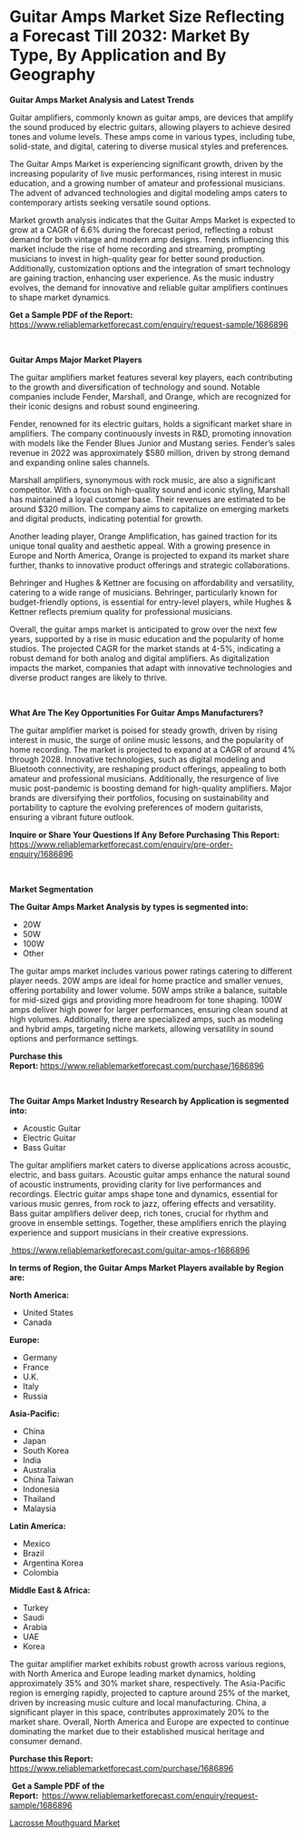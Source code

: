 <p><h1>Guitar Amps Market Size Reflecting a Forecast Till 2032: Market By Type, By Application and By Geography</h1></p><p><strong>Guitar Amps Market Analysis and Latest Trends</strong></p>
<p><p>Guitar amplifiers, commonly known as guitar amps, are devices that amplify the sound produced by electric guitars, allowing players to achieve desired tones and volume levels. These amps come in various types, including tube, solid-state, and digital, catering to diverse musical styles and preferences. </p><p>The Guitar Amps Market is experiencing significant growth, driven by the increasing popularity of live music performances, rising interest in music education, and a growing number of amateur and professional musicians. The advent of advanced technologies and digital modeling amps caters to contemporary artists seeking versatile sound options. </p><p>Market growth analysis indicates that the Guitar Amps Market is expected to grow at a CAGR of 6.6% during the forecast period, reflecting a robust demand for both vintage and modern amp designs. Trends influencing this market include the rise of home recording and streaming, prompting musicians to invest in high-quality gear for better sound production. Additionally, customization options and the integration of smart technology are gaining traction, enhancing user experience. As the music industry evolves, the demand for innovative and reliable guitar amplifiers continues to shape market dynamics.</p></p>
<p><strong>Get a Sample PDF of the Report:&nbsp;</strong> <a href="https://www.reliablemarketforecast.com/enquiry/request-sample/1686896?utm_campaign=3049&utm_medium=2&utm_source=Github&utm_content=ia&utm_term=04042025&utm_id=guitar-amps">https://www.reliablemarketforecast.com/enquiry/request-sample/1686896</a></p>
<p>&nbsp;</p>
<p><strong>Guitar Amps Major Market Players</strong></p>
<p><p>The guitar amplifiers market features several key players, each contributing to the growth and diversification of technology and sound. Notable companies include Fender, Marshall, and Orange, which are recognized for their iconic designs and robust sound engineering.</p><p>Fender, renowned for its electric guitars, holds a significant market share in amplifiers. The company continuously invests in R&D, promoting innovation with models like the Fender Blues Junior and Mustang series. Fender’s sales revenue in 2022 was approximately $580 million, driven by strong demand and expanding online sales channels.</p><p>Marshall amplifiers, synonymous with rock music, are also a significant competitor. With a focus on high-quality sound and iconic styling, Marshall has maintained a loyal customer base. Their revenues are estimated to be around $320 million. The company aims to capitalize on emerging markets and digital products, indicating potential for growth.</p><p>Another leading player, Orange Amplification, has gained traction for its unique tonal quality and aesthetic appeal. With a growing presence in Europe and North America, Orange is projected to expand its market share further, thanks to innovative product offerings and strategic collaborations.</p><p>Behringer and Hughes & Kettner are focusing on affordability and versatility, catering to a wide range of musicians. Behringer, particularly known for budget-friendly options, is essential for entry-level players, while Hughes & Kettner reflects premium quality for professional musicians.</p><p>Overall, the guitar amps market is anticipated to grow over the next few years, supported by a rise in music education and the popularity of home studios. The projected CAGR for the market stands at 4-5%, indicating a robust demand for both analog and digital amplifiers. As digitalization impacts the market, companies that adapt with innovative technologies and diverse product ranges are likely to thrive.</p></p>
<p>&nbsp;</p>
<p><strong>What Are The Key Opportunities For Guitar Amps Manufacturers?</strong></p>
<p><p>The guitar amplifier market is poised for steady growth, driven by rising interest in music, the surge of online music lessons, and the popularity of home recording. The market is projected to expand at a CAGR of around 4% through 2028. Innovative technologies, such as digital modeling and Bluetooth connectivity, are reshaping product offerings, appealing to both amateur and professional musicians. Additionally, the resurgence of live music post-pandemic is boosting demand for high-quality amplifiers. Major brands are diversifying their portfolios, focusing on sustainability and portability to capture the evolving preferences of modern guitarists, ensuring a vibrant future outlook.</p></p>
<p><strong>Inquire or Share Your Questions If Any Before Purchasing This Report:</strong> <a href="https://www.reliablemarketforecast.com/enquiry/pre-order-enquiry/1686896?utm_campaign=3049&utm_medium=2&utm_source=Github&utm_content=ia&utm_term=04042025&utm_id=guitar-amps">https://www.reliablemarketforecast.com/enquiry/pre-order-enquiry/1686896</a></p>
<p>&nbsp;</p>
<p><strong>Market Segmentation</strong></p>
<p><strong>The Guitar Amps Market Analysis by types is segmented into:</strong></p>
<p><ul><li>20W</li><li>50W</li><li>100W</li><li>Other</li></ul></p>
<p><p>The guitar amps market includes various power ratings catering to different player needs. 20W amps are ideal for home practice and smaller venues, offering portability and lower volume. 50W amps strike a balance, suitable for mid-sized gigs and providing more headroom for tone shaping. 100W amps deliver high power for larger performances, ensuring clean sound at high volumes. Additionally, there are specialized amps, such as modeling and hybrid amps, targeting niche markets, allowing versatility in sound options and performance settings.</p></p>
<p><strong>Purchase this Report:&nbsp;</strong><a href="https://www.reliablemarketforecast.com/purchase/1686896?utm_campaign=3049&utm_medium=2&utm_source=Github&utm_content=ia&utm_term=04042025&utm_id=guitar-amps">https://www.reliablemarketforecast.com/purchase/1686896</a></p>
<p>&nbsp;</p>
<p><strong>The Guitar Amps Market Industry Research by Application is segmented into:</strong></p>
<p><ul><li>Acoustic Guitar</li><li>Electric Guitar</li><li>Bass Guitar</li></ul></p>
<p><p>The guitar amplifiers market caters to diverse applications across acoustic, electric, and bass guitars. Acoustic guitar amps enhance the natural sound of acoustic instruments, providing clarity for live performances and recordings. Electric guitar amps shape tone and dynamics, essential for various music genres, from rock to jazz, offering effects and versatility. Bass guitar amplifiers deliver deep, rich tones, crucial for rhythm and groove in ensemble settings. Together, these amplifiers enrich the playing experience and support musicians in their creative expressions.</p></p>
<p><a href="https://www.reliablemarketforecast.com/guitar-amps-r1686896?utm_campaign=3049&utm_medium=2&utm_source=Github&utm_content=ia&utm_term=04042025&utm_id=guitar-amps">&nbsp;https://www.reliablemarketforecast.com/guitar-amps-r1686896</a></p>
<p><strong>In terms of Region, the Guitar Amps Market Players available by Region are:</strong></p>
<p>
    <p> <strong> North America: </strong>
        <ul>
            <li>United States</li>
            <li>Canada</li>
        </ul>
        </p> 
    <p> <strong> Europe: </strong>
        <ul>
            <li>Germany</li>
            <li>France</li>
            <li>U.K.</li>
            <li>Italy</li>
            <li>Russia</li>
        </ul>
        </p> 
    <p> <strong> Asia-Pacific: </strong>
        <ul>
            <li>China</li>
            <li>Japan</li>
            <li>South Korea</li>
            <li>India</li>
            <li>Australia</li>
            <li>China Taiwan</li>
            <li>Indonesia</li>
            <li>Thailand</li>
            <li>Malaysia</li>
        </ul>
        </p> 
    <p> <strong> Latin America: </strong>
        <ul>
            <li>Mexico</li>
            <li>Brazil</li>
            <li>Argentina Korea</li>
            <li>Colombia</li>
        </ul>
        </p> 
    <p> <strong> Middle East & Africa: </strong>
        <ul>
            <li>Turkey</li>
            <li>Saudi</li>
            <li>Arabia</li>
            <li>UAE</li>
            <li>Korea</li>
        </ul>
    </p>
    </p>
<p><p>The guitar amplifier market exhibits robust growth across various regions, with North America and Europe leading market dynamics, holding approximately 35% and 30% market share, respectively. The Asia-Pacific region is emerging rapidly, projected to capture around 25% of the market, driven by increasing music culture and local manufacturing. China, a significant player in this space, contributes approximately 20% to the market share. Overall, North America and Europe are expected to continue dominating the market due to their established musical heritage and consumer demand.</p></p>
<p><strong>Purchase this Report: </strong><a href="https://www.reliablemarketforecast.com/purchase/1686896?utm_campaign=3049&utm_medium=2&utm_source=Github&utm_content=ia&utm_term=04042025&utm_id=guitar-amps">https://www.reliablemarketforecast.com/purchase/1686896</a></p>
<p>&nbsp;<strong>Get a Sample PDF of the Report:&nbsp;&nbsp;</strong><a href="https://www.reliablemarketforecast.com/enquiry/request-sample/1686896?utm_campaign=3049&utm_medium=2&utm_source=Github&utm_content=ia&utm_term=04042025&utm_id=guitar-amps">https://www.reliablemarketforecast.com/enquiry/request-sample/1686896</a></p>
<p><strong></strong></p>
<p><p><a href="https://github.com/briandahm87/Market-Research-Report-List-1/blob/main/lacrosse-mouthguard-market.md?utm_campaign=3049&utm_medium=2&utm_source=Github&utm_content=ia&utm_term=04042025&utm_id=guitar-amps">Lacrosse Mouthguard Market</a></p></p>